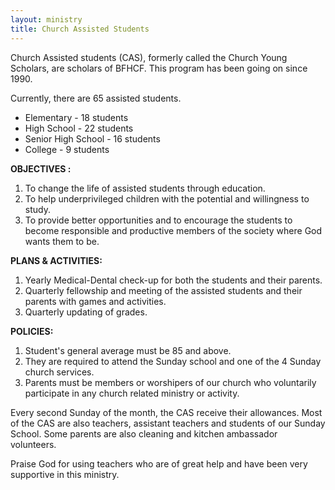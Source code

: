 ```yaml
---
layout: ministry
title: Church Assisted Students
---
```

 
Church Assisted students (CAS), formerly called the Church Young Scholars,
are scholars of BFHCF. This program has been going on since 1990.

Currently, there are 65 assisted students.
- Elementary - 18 students
- High School - 22 students
- Senior High School - 16 students
- College - 9 students

**OBJECTIVES :**  
1. To change the life of assisted students through education.
2. To help underprivileged children with the potential and willingness to study.
3. To provide better opportunities and to encourage the students to
become responsible and productive members of the society where God
wants them to be.

**PLANS & ACTIVITIES:**  
1. Yearly Medical-Dental check-up for both the students and their parents.
2. Quarterly fellowship and meeting of the assisted students and their
parents with games and activities.
3. Quarterly updating of grades.

**POLICIES:**  
1. Student's general average must be 85 and above.
2. They are required to attend the Sunday school and one of the 4 Sunday
church services.
3. Parents must be members or worshipers of our church who voluntarily
participate in any church related ministry or activity.

Every second Sunday of the month, the CAS receive their allowances. Most
of the CAS are also teachers, assistant teachers and students of our Sunday
School. Some parents are also cleaning and kitchen ambassador volunteers.

Praise God for using teachers who are of great help and have been very
supportive in this ministry.
